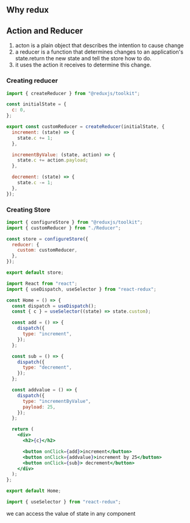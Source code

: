 ## Why redux

## Action and Reducer

1. acton is a plain object that describes the intention to cause change
2. a reducer is a function that determines changes to an application's state.return the new state and tell the store how to do.
3. it uses the action it receives to determine this change.

### Creating reducer

```js
import { createReducer } from "@reduxjs/toolkit";

const initialState = {
  c: 0,
};

export const customReducer = createReducer(initialState, {
  increment: (state) => {
    state.c += 1;
  },

  incrementByValue: (state, action) => {
    state.c += action.payload;
  },

  decrement: (state) => {
    state.c -= 1;
  },
});
```

### Creating Store

```js
import { configureStore } from "@reduxjs/toolkit";
import { customReducer } from "./Reducer";

const store = configureStore({
  reducer: {
    custom: customReducer,
  },
});

export default store;
```

```jsx
import React from "react";
import { useDispatch, useSelector } from "react-redux";

const Home = () => {
  const dispatch = useDispatch();
  const { c } = useSelector((state) => state.custom);

  const add = () => {
    dispatch({
      type: "increment",
    });
  };

  const sub = () => {
    dispatch({
      type: "decrement",
    });
  };

  const addvalue = () => {
    dispatch({
      type: "incrementByValue",
      payload: 25,
    });
  };

  return (
    <div>
      <h2>{c}</h2>

      <button onClick={add}>increment</button>
      <button onClick={addvalue}>increment by 25</button>
      <button onClick={sub}> decrement</button>
    </div>
  );
};

export default Home;
```

```js
import { useSelector } from "react-redux";
```

we can access the value of state in any component

